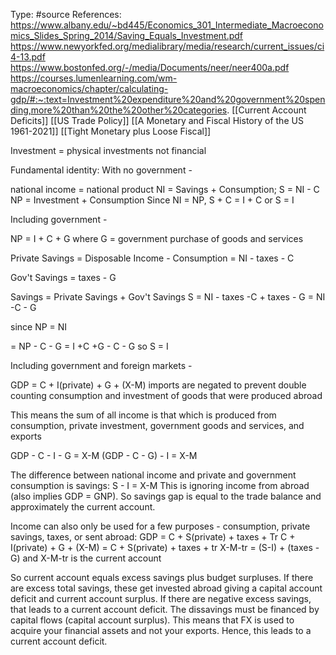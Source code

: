Type: #source 
References: https://www.albany.edu/~bd445/Economics_301_Intermediate_Macroeconomics_Slides_Spring_2014/Saving_Equals_Investment.pdf
https://www.newyorkfed.org/medialibrary/media/research/current_issues/ci4-13.pdf
https://www.bostonfed.org/-/media/Documents/neer/neer400a.pdf
https://courses.lumenlearning.com/wm-macroeconomics/chapter/calculating-gdp/#:~:text=Investment%20expenditure%20and%20government%20spending,more%20than%20the%20other%20categories.
[[Current Account Deficits]]
[[US Trade Policy]]
[[A Monetary and Fiscal History of the US 1961-2021]]
[[Tight Monetary plus Loose Fiscal]]

Investment = physical investments not financial

Fundamental identity:
With no government - 

national income = national product
NI = Savings  + Consumption; S = NI - C
NP = Investment + Consumption
Since NI = NP,
S + C = I + C or
S = I

Including government - 

NP = I + C + G
where G = government purchase of goods and services

Private Savings = Disposable Income - Consumption
= NI - taxes - C

Gov't Savings = taxes - G

Savings = Private Savings + Gov't Savings
S = NI - taxes -C + taxes - G
= NI -C - G

since NP = NI

= NP - C - G
= I +C +G - C - G
so S = I

Including government and foreign markets -

GDP = C + I(private) + G + (X-M)
imports are negated to prevent double counting consumption and investment of goods that were produced abroad

This means the sum of all income is that which is produced from consumption, private investment, government goods and services, and exports

GDP - C - I - G = X-M
(GDP - C - G) - I = X-M

The difference between national income and private and government consumption is savings:
S - I = X-M 
This is ignoring income from abroad (also implies GDP = GNP).
So savings gap is equal to the trade balance and approximately the current account. 

Income can also only be used for a few purposes - consumption, private savings, taxes, or sent abroad:
GDP = C + S(private) + taxes + Tr
C + I(private) + G + (X-M) = C + S(private) + taxes + tr
X-M-tr = (S-I) + (taxes - G)
and  X-M-tr is the current account

So current account equals excess savings plus budget surpluses. If there are excess total savings, these get invested abroad giving a capital account deficit and current account surplus. 
If there are negative excess savings, that leads to a current account deficit. The dissavings must be financed by capital flows (capital account surplus). This means that FX is used to acquire your financial assets and not your exports. Hence, this leads to a current account deficit. 